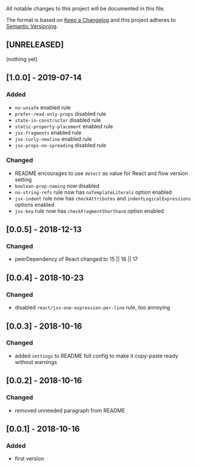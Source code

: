 All notable changes to this project will be documented in this file.

The format is based on [Keep a Changelog](http://keepachangelog.com/en/1.0.0/)
and this project adheres to [Semantic Versioning](http://semver.org/spec/v2.0.0.html).

## [UNRELEASED]
(nothing yet)

## [1.0.0] - 2019-07-14
### Added
- `no-unsafe` enabled rule
- `prefer-read-only-props` disabled rule
- `state-in-constructor` disabled rule
- `static-property-placement` enabled rule
- `jsx-fragments` enabled rule
- `jsx-curly-newline` enabled rule
- `jsx-props-no-spreading` disabled rule
### Changed
- README encourages to use `detect` as value for React and flow version setting
- `boolean-prop-naming` now disabled
- `no-string-refs` rule now has `noTemplateLiterals` option enabled 
- `jsx-indent` rule now has `checkAttributes` and `indentLogicalExpressions` options enabled 
- `jsx-key` rule now has `checkFragmentShorthand` option enabled 

## [0.0.5] - 2018-12-13
### Changed
- peerDependency of React changed to 15 || 16 || 17

## [0.0.4] - 2018-10-23
### Changed
- disabled `react/jsx-one-expression-per-line` rule, too annoying

## [0.0.3] - 2018-10-16
### Changed
- added `settings` to README full config to make it copy-paste ready without warnings

## [0.0.2] - 2018-10-16
### Changed
- removed unneeded paragraph from README

## [0.0.1] - 2018-10-16
### Added
- first version
